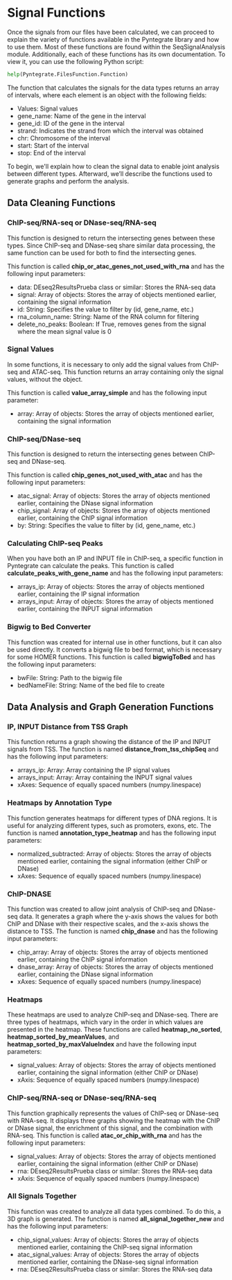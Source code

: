 # Signal Functions

Once the signals from our files have been calculated, we can proceed to explain the variety of functions available in the Pyntegrate library and how to use them. Most of these functions are found within the SeqSignalAnalysis module. Additionally, each of these functions has its own documentation. To view it, you can use the following Python script:
```python
help(Pyntegrate.FilesFunction.Function)
```
The function that calculates the signals for the data types returns an array of intervals, where each element is an object with the following fields:

- Values: Signal values
- gene_name: Name of the gene in the interval
- gene_id: ID of the gene in the interval
- strand: Indicates the strand from which the interval was obtained
- chr: Chromosome of the interval
- start: Start of the interval
- stop: End of the interval

To begin, we'll explain how to clean the signal data to enable joint analysis between different types. Afterward, we’ll describe the functions used to generate graphs and perform the analysis.

## Data Cleaning Functions

### ChIP-seq/RNA-seq or DNase-seq/RNA-seq

This function is designed to return the intersecting genes between these types. Since ChIP-seq and DNase-seq share similar data processing, the same function can be used for both to find the intersecting genes.

This function is called **chip_or_atac_genes_not_used_with_rna** and has the following input parameters:

- data: DEseq2ResultsPrueba class or similar: Stores the RNA-seq data
- signal: Array of objects: Stores the array of objects mentioned earlier, containing the signal information
- id: String: Specifies the value to filter by (id, gene_name, etc.)
- rna_column_name: String: Name of the RNA column for filtering
- delete_no_peaks: Boolean: If True, removes genes from the signal where the mean signal value is 0

### Signal Values

In some functions, it is necessary to only add the signal values from ChIP-seq and ATAC-seq. This function returns an array containing only the signal values, without the object.

This function is called **value_array_simple** and has the following input parameter:

- array: Array of objects: Stores the array of objects mentioned earlier, containing the signal information

###  ChIP-seq/DNase-seq

This function is designed to return the intersecting genes between ChIP-seq and DNase-seq.

This function is called **chip_genes_not_used_with_atac** and has the following input parameters:

- atac_signal: Array of objects: Stores the array of objects mentioned earlier, containing the DNase signal information
- chip_signal: Array of objects: Stores the array of objects mentioned earlier, containing the ChIP signal information
- by: String: Specifies the value to filter by (id, gene_name, etc.)

### Calculating ChIP-seq Peaks

When you have both an IP and INPUT file in ChIP-seq, a specific function in Pyntegrate can calculate the peaks.
This function is called **calculate_peaks_with_gene_name** and has the following input parameters:

- arrays_ip: Array of objects: Stores the array of objects mentioned earlier, containing the IP signal information
- arrays_input: Array of objects: Stores the array of objects mentioned earlier, containing the INPUT signal information

### Bigwig to Bed Converter

This function was created for internal use in other functions, but it can also be used directly. It converts a bigwig file to bed format, which is necessary for some HOMER functions.
This function is called **bigwigToBed** and has the following input parameters:

- bwFile: String: Path to the bigwig file
- bedNameFile: String: Name of the bed file to create

## Data Analysis and Graph Generation Functions

### IP, INPUT Distance from TSS Graph

This function returns a graph showing the distance of the IP and INPUT signals from TSS.
The function is named **distance_from_tss_chipSeq** and has the following input parameters:

- arrays_ip: Array: Array containing the IP signal values
- arrays_input: Array: Array containing the INPUT signal values
- xAxes: Sequence of equally spaced numbers (numpy.linespace)

### Heatmaps by Annotation Type

This function generates heatmaps for different types of DNA regions. It is useful for analyzing different types, such as promoters, exons, etc. The function is named **annotation_type_heatmap** and has the following input parameters:

- normalized_subtracted: Array of objects: Stores the array of objects mentioned earlier, containing the signal information (either ChIP or DNase)
- xAxes: Sequence of equally spaced numbers (numpy.linespace)

### ChIP-DNASE

This function was created to allow joint analysis of ChIP-seq and DNase-seq data. It generates a graph where the y-axis shows the values for both ChIP and DNase with their respective scales, and the x-axis shows the distance to TSS.
The function is named **chip_dnase** and has the following input parameters:

- chip_array: Array of objects: Stores the array of objects mentioned earlier, containing the ChIP signal information
- dnase_array: Array of objects: Stores the array of objects mentioned earlier, containing the DNase signal information
- xAxes: Sequence of equally spaced numbers (numpy.linespace)

### Heatmaps

These heatmaps are used to analyze ChIP-seq and DNase-seq. There are three types of heatmaps, which vary in the order in which values are presented in the heatmap. These functions are called **heatmap_no_sorted**, **heatmap_sorted_by_meanValues**, and **heatmap_sorted_by_maxValueIndex** and have the following input parameters:

- signal_values: Array of objects: Stores the array of objects mentioned earlier, containing the signal information (either ChIP or DNase)
- xAxis: Sequence of equally spaced numbers (numpy.linespace)

###  ChIP-seq/RNA-seq or DNase-seq/RNA-seq

This function graphically represents the values of ChIP-seq or DNase-seq with RNA-seq. It displays three graphs showing the heatmap with the ChIP or DNase signal, the enrichment of this signal, and the combination with RNA-seq.
This function is called **atac_or_chip_with_rna** and has the following input parameters:

- signal_values: Array of objects: Stores the array of objects mentioned earlier, containing the signal information (either ChIP or DNase)
- rna: DEseq2ResultsPrueba class or similar: Stores the RNA-seq data
- xAxis: Sequence of equally spaced numbers (numpy.linespace)

### All Signals Together

This function was created to analyze all data types combined. To do this, a 3D graph is generated.
The function is named **all_signal_together_new** and has the following input parameters:

- chip_signal_values: Array of objects: Stores the array of objects mentioned earlier, containing the ChIP-seq signal information
- atac_signal_values: Array of objects: Stores the array of objects mentioned earlier, containing the DNase-seq signal information
- rna: DEseq2ResultsPrueba class or similar: Stores the RNA-seq data
